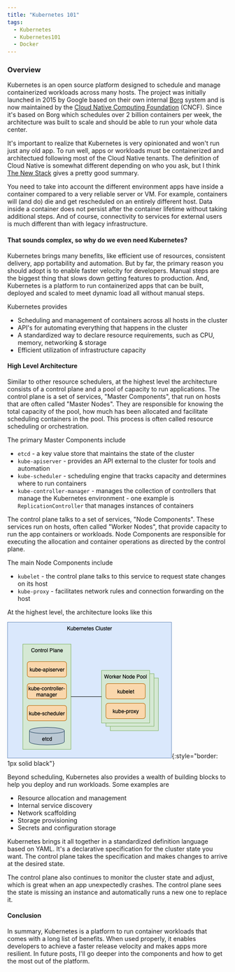 ```yaml
---
title: "Kubernetes 101"
tags:
  - Kubernetes
  - Kubernetes101
  - Docker
---
```


### Overview

Kubernetes is an open source platform designed to schedule and manage containerized workloads across many hosts. The project was initially launched in 2015 by Google based on their own internal [Borg](https://youtu.be/0W49z8hVn0k) system and is now maintained by the [Cloud Native Computing Foundation](https://www.cncf.io) (CNCF). Since it's based on Borg which schedules over 2 billion containers per week, the architecture was built to scale and should be able to run your whole data center. 

<!--more-->

It's important to realize that Kubernetes is very opinionated and won't run just any old app. To run well, apps or workloads must be containerized and architectued following most of the Cloud Native tenants. The definition of Cloud Native is somewhat different depending on who you ask, but I think [The New Stack](https://thenewstack.io/cloud-native-architecture-one-stack-many-options/) gives a pretty good summary. 

You need to take into account the different environment apps have inside a container compared to a very reliable server or VM. For example, containers will (and do) die and get rescheduled on an entirely different host. Data inside a container does not persist after the container lifetime without taking additional steps. And of course, connectivity to services for external users is much different than with legacy infrastructure.

#### That sounds complex, so why do we even need Kubernetes? 

Kubernetes brings many benefits, like efficient use of resources, consistent delivery, app portability and automation. But by far, the primary reason you should adopt is to enable faster velocity for developers. Manual steps are the biggest thing that slows down getting features to production. And, Kubernetes is a platform to run containerized apps that can be built, deployed and scaled to meet dynamic load all without manual steps.

Kubernetes provides

* Scheduling and management of containers across all hosts in the cluster
* API's for automating everything that happens in the cluster 
* A standardized way to declare resource requirements, such as CPU, memory, networking & storage
* Efficient utilization of infrastructure capacity

#### High Level Architecture

Similar to other resource schedulers, at the highest level the architecture consists of a control plane and a pool of capacity to run applications. The control plane is a set of services, "Master Components", that run on hosts that are often called "Master Nodes". They are responsible for knowing the total capacity of the pool, how much has been allocated and facilitate scheduling containers in the pool. This process is often called resource scheduling or orchestration. 

The primary Master Components include

* `etcd` - a key value store that maintains the state of the cluster
* `kube-apiserver` - provides an API external to the cluster for tools and automation
* `kube-scheduler` - scheduling engine that tracks capacity and determines where to run containers
* `kube-controller-manager` - manages the collection of controllers that manage the Kubernetes environment - one example is `ReplicationController` that manages instances of containers

The control plane talks to a set of services, "Node Components". These services run on hosts, often called "Worker Nodes", that provide capacity to run the app containers or workloads. Node Components are responsible for executing the allocation and container operations as directed by the control plane. 

The main Node Components include

* `kubelet` - the control plane talks to this service to request state changes on its host  
* `kube-proxy` - facilitates network rules and connection forwarding on the host

At the highest level, the architecture looks like this

![K8S Architecture](/blog/images/k8s-diagrams/high-level-architecture.png "Kubernetes Architecture"){:style="border: 1px solid black"}

Beyond scheduling, Kubernetes also provides a wealth of building blocks to help you deploy and run workloads. Some examples are

* Resource allocation and management
* Internal service discovery
* Network scaffolding
* Storage provisioning
* Secrets and configuration storage

Kubernetes brings it all together in a standardized definition language based on YAML. It's a declarative specification for the cluster state you want. The control plane takes the specification and makes changes to arrive at the desired state. 

The control plane also continues to monitor the cluster state and adjust, which is great when an app unexpectedly crashes. The control plane sees the state is missing an instance and automatically runs a new one to replace it.

#### Conclusion

In summary, Kubernetes is a platform to run container workloads that comes with a long list of benefits. When used properly, it enables developers to achieve a faster release velocity and makes apps more resilient. In future posts, I'll go deeper into the components and how to get the most out of the platform. 

